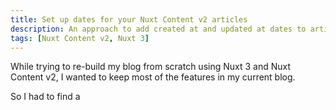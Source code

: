 ```yaml
---
title: Set up dates for your Nuxt Content v2 articles
description: An approach to add created at and updated at dates to articles in three ways
tags: [Nuxt Content v2, Nuxt 3]
---
```


While trying to re-build my blog from scratch using Nuxt 3 and Nuxt Content v2, I wanted to keep most of the features in my current blog.

So I had to find a
